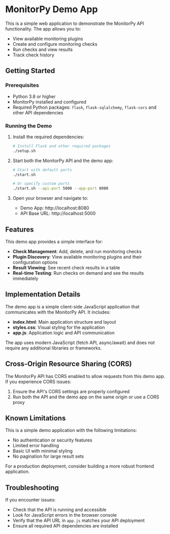 # MonitorPy Demo App

This is a simple web application to demonstrate the MonitorPy API functionality. The app allows you to:

- View available monitoring plugins
- Create and configure monitoring checks
- Run checks and view results
- Track check history

## Getting Started

### Prerequisites

- Python 3.8 or higher
- MonitorPy installed and configured
- Required Python packages: `flask`, `flask-sqlalchemy`, `flask-cors` and other API dependencies

### Running the Demo

1. Install the required dependencies:

   ```bash
   # Install Flask and other required packages
   ./setup.sh
   ```

2. Start both the MonitorPy API and the demo app:

   ```bash
   # Start with default ports
   ./start.sh
   
   # Or specify custom ports
   ./start.sh --api-port 5000 --app-port 8080
   ```

2. Open your browser and navigate to:
   - Demo App: http://localhost:8080
   - API Base URL: http://localhost:5000

## Features

This demo app provides a simple interface for:

- **Check Management**: Add, delete, and run monitoring checks
- **Plugin Discovery**: View available monitoring plugins and their configuration options
- **Result Viewing**: See recent check results in a table
- **Real-time Testing**: Run checks on demand and see the results immediately

## Implementation Details

The demo app is a simple client-side JavaScript application that communicates with the MonitorPy API. It includes:

- **index.html**: Main application structure and layout
- **styles.css**: Visual styling for the application
- **app.js**: Application logic and API communication

The app uses modern JavaScript (fetch API, async/await) and does not require any additional libraries or frameworks.

## Cross-Origin Resource Sharing (CORS)

The MonitorPy API has CORS enabled to allow requests from this demo app. If you experience CORS issues:

1. Ensure the API's CORS settings are properly configured
2. Run both the API and the demo app on the same origin or use a CORS proxy

## Known Limitations

This is a simple demo application with the following limitations:

- No authentication or security features
- Limited error handling
- Basic UI with minimal styling
- No pagination for large result sets

For a production deployment, consider building a more robust frontend application.

## Troubleshooting

If you encounter issues:

- Check that the API is running and accessible
- Look for JavaScript errors in the browser console
- Verify that the API URL in `app.js` matches your API deployment
- Ensure all required API dependencies are installed